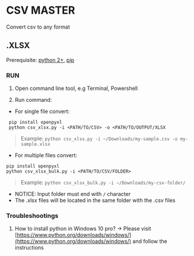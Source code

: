# CSV MASTER
Convert csv to any format

## .XLSX
Prerequisite: [python 2+](https://www.python.org/downloads), [pip](https://www.liquidweb.com/kb/install-pip-windows/)

### RUN

1. Open command line tool, e.g Terminal, Powershell

2. Run command:

 - For single file convert:

  ```
   pip install openpyxl
   python csv_xlsx.py -i <PATH/TO/CSV> -o <PATH/TO/OUTPUT/XLSX
 ```
   > Example: `python csv_xlsx.py -i ~/Downloads/my-sample.csv -o my-sample.xlsx`

 - For multiple files convert:

  ```
  pip install openpyxl
  python csv_xlsx_bulk.py -i <PATH/TO/CSV/FOLDER>
 ```
   > Example: `python csv_xlsx_bulk.py -i ~/Downloads/my-csv-folder/`
  - NOTICE: Input folder must end with `/` character
  - The .xlsx files will be located in the same folder with the .csv files


### Troubleshootings
1. How to install python in Windows 10 pro?
 -> Please visit [https://www.python.org/downloads/windows/](https://www.python.org/downloads/windows/) and follow the instructions

